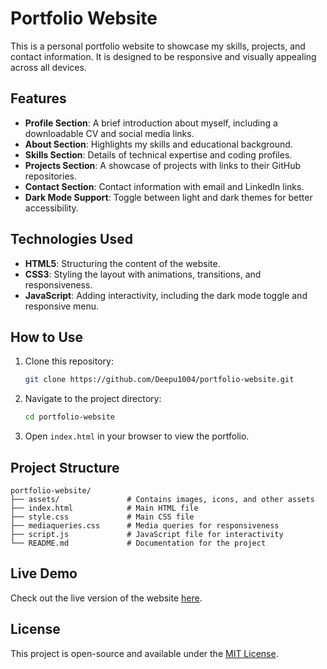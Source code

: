 # Portfolio Website

This is a personal portfolio website to showcase my skills, projects, and contact information. It is designed to be responsive and visually appealing across all devices.

## Features

- **Profile Section**: A brief introduction about myself, including a downloadable CV and social media links.
- **About Section**: Highlights my skills and educational background.
- **Skills Section**: Details of technical expertise and coding profiles.
- **Projects Section**: A showcase of projects with links to their GitHub repositories.
- **Contact Section**: Contact information with email and LinkedIn links.
- **Dark Mode Support**: Toggle between light and dark themes for better accessibility.

## Technologies Used

- **HTML5**: Structuring the content of the website.
- **CSS3**: Styling the layout with animations, transitions, and responsiveness.
- **JavaScript**: Adding interactivity, including the dark mode toggle and responsive menu.

## How to Use

1. Clone this repository:
   ```bash
   git clone https://github.com/Deepu1004/portfolio-website.git
   ```
2. Navigate to the project directory:
   ```bash
   cd portfolio-website
   ```
3. Open `index.html` in your browser to view the portfolio.

## Project Structure

```
portfolio-website/
├── assets/               # Contains images, icons, and other assets
├── index.html            # Main HTML file
├── style.css             # Main CSS file
├── mediaqueries.css      # Media queries for responsiveness
├── script.js             # JavaScript file for interactivity
└── README.md             # Documentation for the project
```

## Live Demo
Check out the live version of the website [here](https://deepu1004.github.io/Portfolio-Responsive/).

## License

This project is open-source and available under the [MIT License](LICENSE).
